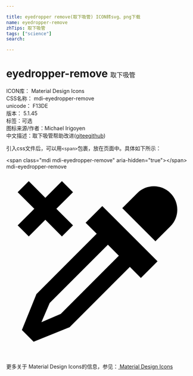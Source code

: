 ```yaml
---

title: eyedropper remove(取下吸管) ICON转svg、png下载
name: eyedropper-remove
zhTips: 取下吸管
tags: ["science"]
search: 

---
```


# eyedropper-remove  <small style="font-size: 60%;font-weight: 100">取下吸管</small>


<div class="detail-page">
<p>
<span>
ICON库：
<span class="badge-secondary badge">Material Design Icons</span> 
</span>
<br/>
<span>
CSS名称：
<span class="badge-secondary badge">mdi-eyedropper-remove</span> 
</span>
<br/>
<span>
unicode：
<span class="badge-secondary badge">F13DE</span> 
<copy-btn content='F13DE' btn-title=""></copy-btn>
<copy-btn :content='String.fromCodePoint(parseInt("F13DE", 16))' btn-title="复制U"></copy-btn>
</span>
<br/>
<span>
版本：
<span class="badge-secondary badge">5.1.45</span> 
</span><br/><span>标签：<span class="badge-light badge"><router-link to="/tags/science.html">可选</router-link></span></span>
<br/>
<span>图标来源/作者：<span class="badge-light badge">Michael Irigoyen</span></span> 
<br/>
<span class="zh-detail">中文描述：<span class="badge-primary badge">取下吸管</span><span class="help-link"><span>帮助改进</span>(<a href="https://gitee.com/liuwave/icon-helper/edit/master/json/material/eyedropper-remove.json" target="_blank" rel="noopener noreferrer">gitee</a><a href="https://github.com/liuwave/icon-helper/edit/master/json/material/eyedropper-remove.json" target="_blank" rel="noopener noreferrer">github</a></span>)</span><br/>
</p>
</div>
<div class="alert alert-dark">
  <i class="mdi mdi-eyedropper-remove mdi-48px"></i>
  <i class="mdi mdi-eyedropper-remove mdi-36px"></i>
  <i class="mdi mdi-eyedropper-remove mdi-24px"></i>
  <i class="mdi mdi-eyedropper-remove mdi-18px"></i>
</div>
<div>
  <p>引入css文件后，可以用<code>&lt;span&gt;</code>包裹，放在页面中。具体如下所示：    
  </p>
  <div class="alert alert-primary" style="font-size: 14px">
    &lt;span class="mdi mdi-eyedropper-remove" aria-hidden="true"&gt;&lt;/span&gt;
    <copy-btn content='<span class="mdi mdi-eyedropper-remove" aria-hidden="true"></span>'></copy-btn>
  </div>
  <div class="alert alert-secondary">
    <i class="mdi mdi-eyedropper-remove"
    style="font-size: 24px"
    aria-hidden="true"></i> mdi-eyedropper-remove
    <copy-btn content="mdi-eyedropper-remove" btn-title="复制图标名称"></copy-btn>
  </div>
</div>
<div id="svg" class="svg-wrap">
<svg xmlns="http://www.w3.org/2000/svg" viewBox="0 0 24 24"><path d="M19.35 11.72L17.22 13.85L15.81 12.43L8.1 20.14L3.5 22L2 20.5L3.86 15.9L11.57 8.19L10.15 6.78L12.28 4.65L19.35 11.72M16.76 3C17.93 1.83 19.83 1.83 21 3S22.17 6.07 21 7.24L19.08 9.16L14.84 4.92L16.76 3M5.56 17.03L4.5 19.5L6.97 18.44L14.4 11L13 9.6L5.56 17.03M8.54 2.88L6.41 5L8.54 7.12L7.12 8.54L5 6.41L2.88 8.54L1.46 7.12L3.59 5L1.46 2.88L2.88 1.47L5 3.59L7.12 1.47L8.54 2.88Z" /></svg>
</div>
<detail full-name='mdi-eyedropper-remove'></detail>
    
<div><p>更多关于 Material Design Icons的信息，参见：<a target="_blank" href="https://iconhelper.cn/material.html"> Material Design Icons</a>
</p></div>
